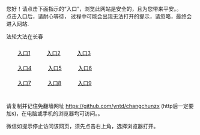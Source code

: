 您好！请点击下面指示的“入口”，浏览此网站是安全的，且为您带来平安。。 <br/>
点击入口后，请耐心等待， 过程中可能会出现无法打开的提示，请忽略，最终会进入网站. </br>

法轮大法在长春<br/>
<div style="padding:10px"><a style="margin:20px" target="_blank" href="https://d3d0zwh006lolr.cloudfront.net/2Qpsp?bckakf" id="ccLink1" rel="nofollow">入口1</a> <a target="_blank" style="margin:20px" href="https://d3gwe6wnz7zu7j.cloudfront.net/2Qpsp?ymyswqqc" id="ccLink2" rel="nofollow">入口2</a> <a style="margin:20px" target="_blank" href="https://d1t6roprpjjh5m.cloudfront.net/2Qpsp?sshaxw" id="ccLink3" rel="nofollow">入口3</a></div>

<div style="padding:10px" ><a style="margin:20px" target="_blank" href="https://d3d0zwh006lolr.cloudfront.net/2Qpsp?bckakf" id="ccLink4" rel="nofollow">入口4</a> <a style="margin:20px" href="https://d3gwe6wnz7zu7j.cloudfront.net/2Qpsp?ymyswqqc" target="_blank" id="ccLink5" rel="nofollow">入口5</a> <a style="margin:20px" href="https://d1t6roprpjjh5m.cloudfront.net/2Qpsp?sshaxw" target="_blank" id="ccLink6" rel="nofollow">入口6</a></div>

<div style="padding:10px"><a style="margin:20px" target="_blank" href="https://d3d0zwh006lolr.cloudfront.net/2Qpsp?bckakf" id="ccLink7" rel="nofollow">入口7</a> <a style="margin:20px" href="https://d3gwe6wnz7zu7j.cloudfront.net/2Qpsp?ymyswqqc" target="_blank" id="ccLink8" rel="nofollow">入口8</a> <a style="margin:20px" target="_blank" href="https://d1t6roprpjjh5m.cloudfront.net/2Qpsp?sshaxw" id="ccLink9" rel="nofollow">入口9</a></div>

<br/>



请复制并记住免翻墙网址 https://github.com/yntd/changchunzx (http后一定要加s)，在电脑或手机的浏览器均可访问。。<br/>

微信如提示停止访问该网页，须先点击右上角，选择浏览器打开。
